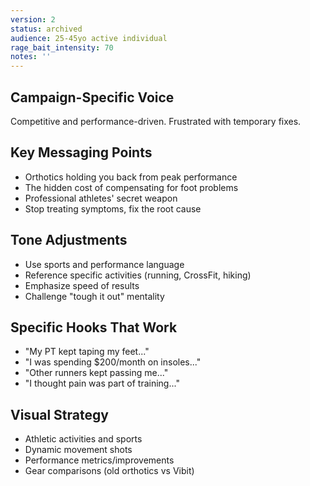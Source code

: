 ```yaml
---
version: 2
status: archived
audience: 25-45yo active individual
rage_bait_intensity: 70
notes: ''
---
```



## Campaign-Specific Voice
Competitive and performance-driven. Frustrated with temporary fixes.

## Key Messaging Points
- Orthotics holding you back from peak performance
- The hidden cost of compensating for foot problems
- Professional athletes' secret weapon
- Stop treating symptoms, fix the root cause

## Tone Adjustments
- Use sports and performance language
- Reference specific activities (running, CrossFit, hiking)
- Emphasize speed of results
- Challenge "tough it out" mentality

## Specific Hooks That Work
- "My PT kept taping my feet..."
- "I was spending $200/month on insoles..."
- "Other runners kept passing me..."
- "I thought pain was part of training..."

## Visual Strategy
- Athletic activities and sports
- Dynamic movement shots
- Performance metrics/improvements
- Gear comparisons (old orthotics vs Vibit)
